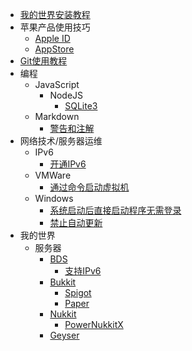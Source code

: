 - [我的世界安装教程](minecraft_installation/README)
- 苹果产品使用技巧
    - [Apple ID](apple_products_tips/AppleID/README)
    - [AppStore](apple_products_tips/AppStore/README)
- [Git使用教程](git/README)
- 编程
    - JavaScript
        - NodeJS
            - [SQLite3](programming/js/nodejs/sqlite3/README)
    - Markdown
        - [警告和注解](programming/markdown/alertannotation)
- 网络技术/服务器运维
    - IPv6
        - [开通IPv6](network/ipv6/start.md)
    - VMWare
        - [通过命令启动虚拟机](network/vmware/cmdstartvm)
    - Windows
        - [系统启动后直接启动程序无需登录](network/windows/startatstartupwithoutlogin)
        - [禁止自动更新](network/windows/disableautoupdate)
- 我的世界
    - 服务器
        - [BDS](BDS/README)
            - [支持IPv6](BDS/supportipv6)
        - [Bukkit](bukkit/README)
            - [Spigot](bukkit/spigot/README)
            - [Paper](bukkit/paper/README)
        - [Nukkit](nk/README)
            - [PowerNukkitX](nk/pnx/README)
        - [Geyser](geyser/README)

